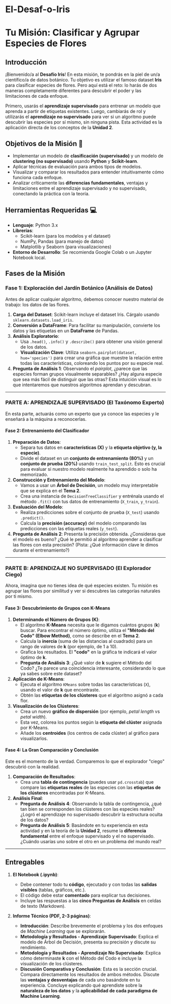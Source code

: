# El-Desaf-o-Iris
# Tu Misión: Clasificar y Agrupar Especies de Flores

## Introducción

¡Bienvenido/a al **Desafío Iris**! En esta misión, te pondrás en la piel de un/a científico/a de datos botánico. Tu objetivo es utilizar el famoso dataset **Iris** para clasificar especies de flores. Pero aquí está el reto: lo harás de dos maneras completamente diferentes para descubrir el poder y las limitaciones de cada enfoque.

Primero, usarás el **aprendizaje supervisado** para entrenar un modelo que aprenda a partir de etiquetas existentes. Luego, cambiarás de rol y utilizarás el **aprendizaje no supervisado** para ver si un algoritmo puede descubrir las especies por sí mismo, sin ninguna pista. Esta actividad es la aplicación directa de los conceptos de la **Unidad 2**.

## Objetivos de la Misión 🎯

- Implementar un modelo de **clasificación (supervisado)** y un modelo de **clustering (no supervisado)** usando **Python** y **Scikit-learn**.
- Aplicar técnicas de evaluación para ambos tipos de modelos.
- Visualizar y comparar los resultados para entender intuitivamente cómo funciona cada enfoque.
- Analizar críticamente las **diferencias fundamentales**, ventajas y limitaciones entre el aprendizaje supervisado y no supervisado, conectando la práctica con la teoría.

## Herramientas Requeridas 💻

- **Lenguaje**: Python 3.x
- **Librerías**: 
  - Scikit-learn (para los modelos y el dataset)
  - NumPy, Pandas (para manejo de datos)
  - Matplotlib y Seaborn (para visualizaciones)
- **Entorno de Desarrollo**: Se recomienda Google Colab o un Jupyter Notebook local.

## Fases de la Misión

### Fase 1: Exploración del Jardín Botánico (Análisis de Datos)
Antes de aplicar cualquier algoritmo, debemos conocer nuestro material de trabajo: los datos de las flores.

1. **Carga del Dataset**: Scikit-learn incluye el dataset Iris. Cárgalo usando `sklearn.datasets.load_iris`.
2. **Conversión a DataFrame**: Para facilitar su manipulación, convierte los datos y las etiquetas en un **DataFrame** de Pandas.
3. **Análisis Exploratorio**:
   - Usa `.head()`, `.info()` y `.describe()` para obtener una visión general de los datos.
   - **Visualización Clave**: Utiliza `seaborn.pairplot(dataset, hue='species')` para crear una gráfica que muestre la relación entre todas las características, coloreando los puntos por su especie real.
4. **Pregunta de Análisis 1**: Observando el *pairplot*, ¿parece que las especies forman grupos visualmente separables? ¿Hay alguna especie que sea más fácil de distinguir que las otras? Esta intuición visual es lo que intentaremos que nuestros algoritmos aprendan y descubran.

---

### PARTE A: APRENDIZAJE SUPERVISADO (El Taxónomo Experto)
En esta parte, actuarás como un experto que ya conoce las especies y le enseñará a la máquina a reconocerlas.

#### Fase 2: Entrenamiento del Clasificador
1. **Preparación de Datos**:
   - Separa tus datos en **características (X)** y la **etiqueta objetivo (y, la especie)**.
   - Divide el dataset en un **conjunto de entrenamiento (80%)** y un **conjunto de prueba (20%)** usando `train_test_split`. Esto es crucial para evaluar si nuestro modelo realmente ha aprendido o solo ha memorizado.
2. **Construcción y Entrenamiento del Modelo**:
   - Vamos a usar un **Árbol de Decisión**, un modelo muy interpretable que se explica en el **Tema 2**.
   - Crea una instancia de `DecisionTreeClassifier` y entrénala usando el método `.fit()` con tus datos de entrenamiento (`X_train`, `y_train`).
3. **Evaluación del Modelo**:
   - Realiza predicciones sobre el conjunto de prueba (`X_test`) usando `.predict()`.
   - Calcula la **precisión (accuracy)** del modelo comparando las predicciones con las etiquetas reales (`y_test`).
4. **Pregunta de Análisis 2**: Presenta la precisión obtenida. ¿Consideras que el modelo es bueno? ¿Qué le permitió al algoritmo aprender a clasificar las flores con esta precisión? (Pista: ¿Qué información clave le dimos durante el entrenamiento?)

---

### PARTE B: APRENDIZAJE NO SUPERVISADO (El Explorador Ciego)
Ahora, imagina que no tienes idea de qué especies existen. Tu misión es agrupar las flores por similitud y ver si descubres las categorías naturales por ti mismo.

#### Fase 3: Descubrimiento de Grupos con K-Means
1. **Determinando el Número de Grupos (K)**:
   - El algoritmo **K-Means** necesita que le digamos cuántos grupos (**k**) buscar. Para encontrar el número óptimo, utiliza el **"Método del Codo" (Elbow Method)**, como se describe en el **Tema 2**.
   - Calcula la **inercia** (suma de las distancias al cuadrado) para un rango de valores de **k** (por ejemplo, de 1 a 10).
   - Grafica los resultados. El **"codo"** en la gráfica te indicará el valor óptimo de **k**.
   - **Pregunta de Análisis 3**: ¿Qué valor de **k** sugiere el Método del Codo? ¿Te parece una coincidencia interesante, considerando lo que ya sabes sobre este dataset?
2. **Aplicación de K-Means**:
   - Ejecuta el algoritmo `KMeans` sobre todas las características (`X`), usando el valor de **k** que encontraste.
   - Obtén las **etiquetas de los clústeres** que el algoritmo asignó a cada flor.
3. **Visualización de los Clústeres**:
   - Crea un nuevo **gráfico de dispersión** (por ejemplo, *petal length* vs *petal width*).
   - Esta vez, colorea los puntos según la **etiqueta del clúster** asignada por K-Means.
   - Añade los **centroides** (los centros de cada clúster) al gráfico para visualizarlos.

#### Fase 4: La Gran Comparación y Conclusión
Este es el momento de la verdad. Comparemos lo que el explorador "ciego" descubrió con la realidad.

1. **Comparación de Resultados**:
   - Crea una **tabla de contingencia** (puedes usar `pd.crosstab`) que compare las **etiquetas reales** de las especies con las **etiquetas de los clústeres** encontradas por K-Means.
2. **Análisis Final**:
   - **Pregunta de Análisis 4**: Observando la tabla de contingencia, ¿qué tan bien se corresponden los clústeres con las especies reales? ¿Logró el aprendizaje no supervisado descubrir la estructura oculta de los datos?
   - **Pregunta de Análisis 5**: Basándote en tu experiencia en esta actividad y en la teoría de la **Unidad 2**, resume la **diferencia fundamental** entre el enfoque supervisado y el no supervisado. ¿Cuándo usarías uno sobre el otro en un problema del mundo real?

---

## Entregables

1. **El Notebook (.ipynb)**:
   - Debe contener todo tu **código**, ejecutado y con todas las **salidas visibles** (tablas, gráficos, etc.).
   - El código debe estar **comentado** para explicar tus decisiones.
   - Incluye las respuestas a las **cinco Preguntas de Análisis** en celdas de texto (Markdown).

2. **Informe Técnico (PDF, 2-3 páginas)**:
   - **Introducción**: Describe brevemente el problema y los dos enfoques de *Machine Learning* que se explorarán.
   - **Metodología y Resultados - Aprendizaje Supervisado**: Explica el modelo de Árbol de Decisión, presenta su precisión y discute su rendimiento.
   - **Metodología y Resultados - Aprendizaje No Supervisado**: Explica cómo determinaste **k** con el Método del Codo e incluye la visualización de los clústeres.
   - **Discusión Comparativa y Conclusión**: Esta es la sección crucial. Compara directamente los resultados de ambos métodos. Discute las **ventajas y desventajas** de cada uno basándote en tu experiencia. Concluye explicando qué aprendiste sobre la **naturaleza de los datos** y la **aplicabilidad de cada paradigma de Machine Learning**.
